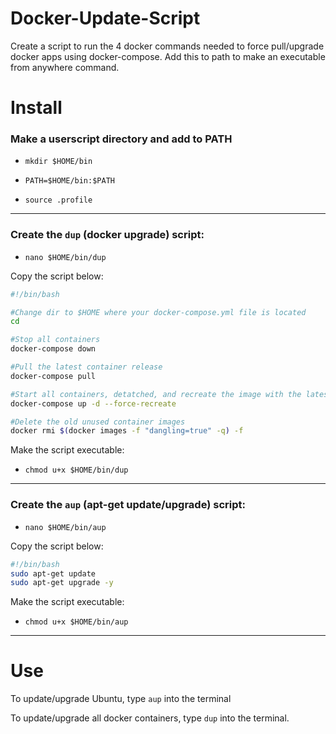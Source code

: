 # Docker-Update-Script
Create a script to run the 4 docker commands needed to force pull/upgrade docker apps using docker-compose.  Add this to path to make an executable from anywhere command.

# Install


### Make a userscript directory and add to PATH

* `mkdir $HOME/bin`

* `PATH=$HOME/bin:$PATH`
  
* `source .profile`

---

### Create the `dup` (docker upgrade) script:

* `nano $HOME/bin/dup`

Copy the script below:

```bash
#!/bin/bash

#Change dir to $HOME where your docker-compose.yml file is located
cd

#Stop all containers
docker-compose down

#Pull the latest container release
docker-compose pull

#Start all containers, detatched, and recreate the image with the latest release
docker-compose up -d --force-recreate

#Delete the old unused container images
docker rmi $(docker images -f "dangling=true" -q) -f
```

Make the script executable:

* `chmod u+x $HOME/bin/dup`

---

### Create the `aup` (apt-get update/upgrade) script:

* `nano $HOME/bin/aup`

Copy the script below:

```bash
#!/bin/bash
sudo apt-get update
sudo apt-get upgrade -y
```

Make the script executable:

* `chmod u+x $HOME/bin/aup`

---

# Use

To update/upgrade Ubuntu, type `aup` into the terminal

To update/upgrade all docker containers, type `dup` into the terminal.

